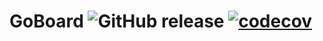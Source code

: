 # GoBoard ![GitHub release](https://img.shields.io/github/v/release/rakjija/go-board?style=flat-square) [![codecov](https://codecov.io/gh/rakjija/go-board/branch/main/graph/badge.svg)](https://codecov.io/gh/rakjija/go-board)
